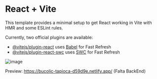 # React + Vite

This template provides a minimal setup to get React working in Vite with HMR and some ESLint rules.

Currently, two official plugins are available:

- [@vitejs/plugin-react](https://github.com/vitejs/vite-plugin-react/blob/main/packages/plugin-react/README.md) uses [Babel](https://babeljs.io/) for Fast Refresh
- [@vitejs/plugin-react-swc](https://github.com/vitejs/vite-plugin-react-swc) uses [SWC](https://swc.rs/) for Fast Refresh



![image](https://github.com/user-attachments/assets/88507a21-afb5-4e87-aea1-59039148d15b)

Preview: https://bucolic-tapioca-d59d9e.netlify.app/
(Falta BackEnd)

